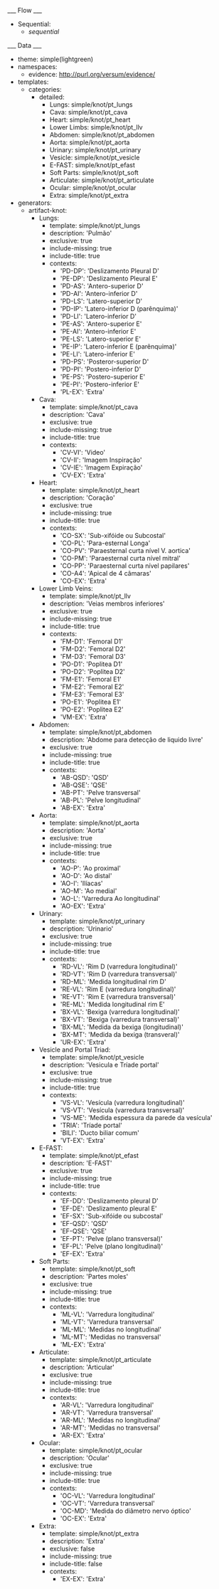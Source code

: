 ___ Flow ___

* Sequential:
  * _sequential_

___ Data ___

* theme: simple(lightgreen)
* namespaces:
  * evidence: http://purl.org/versum/evidence/
* templates:
  * categories:
    * detailed:
      * Lungs: simple/knot/pt_lungs
      * Cava: simple/knot/pt_cava
      * Heart: simple/knot/pt_heart
      * Lower Limbs: simple/knot/pt_llv
      * Abdomen: simple/knot/pt_abdomen
      * Aorta: simple/knot/pt_aorta
      * Urinary: simple/knot/pt_urinary
      * Vesicle: simple/knot/pt_vesicle
      * E-FAST: simple/knot/pt_efast
      * Soft Parts: simple/knot/pt_soft
      * Articulate: simple/knot/pt_articulate
      * Ocular: simple/knot/pt_ocular
      * Extra: simple/knot/pt_extra
* generators:
  * artifact-knot:
    * Lungs:
      * template: simple/knot/pt_lungs
      * description: 'Pulmão'
      * exclusive: true
      * include-missing: true
      * include-title: true
      * contexts:
        * 'PD-DP': 'Deslizamento Pleural D'
        * 'PE-DP': 'Deslizamento Pleural E'
        * 'PD-AS': 'Antero-superior D'
        * 'PD-AI': 'Antero-inferior D'
        * 'PD-LS': 'Latero-superior D'
        * 'PD-IP': 'Latero-inferior D (parênquima)'
        * 'PD-LI': 'Latero-inferior D'
        * 'PE-AS': 'Antero-superior E'
        * 'PE-AI': 'Antero-inferior E'
        * 'PE-LS': 'Latero-superior E'
        * 'PE-IP': 'Latero-inferior E (parênquima)'
        * 'PE-LI': 'Latero-inferior E'
        * 'PD-PS': 'Posteror-superior D'
        * 'PD-PI': 'Postero-inferior D'
        * 'PE-PS': 'Postero-superior E'
        * 'PE-PI': 'Postero-inferior E'
        * 'PL-EX': 'Extra'
    * Cava:
      * template: simple/knot/pt_cava
      * description: 'Cava'
      * exclusive: true
      * include-missing: true
      * include-title: true
      * contexts:
        * 'CV-VI': 'Video'
        * 'CV-II': 'Imagem Inspiração'
        * 'CV-IE': 'Imagem Expiração'
        * 'CV-EX': 'Extra'
    * Heart:
      * template: simple/knot/pt_heart
      * description: 'Coração'
      * exclusive: true
      * include-missing: true
      * include-title: true
      * contexts:
        * 'CO-SX': 'Sub-xifóide ou Subcostal'
        * 'CO-PL': 'Para-esternal Longa'
        * 'CO-PV': 'Paraesternal curta nível V. aortica'
        * 'CO-PM': 'Paraesternal curta nível mitral'
        * 'CO-PP': 'Paraesternal curta nível papilares'
        * 'CO-A4': 'Apical de 4 câmaras'
        * 'CO-EX': 'Extra'
    * Lower Limb Veins:
      * template: simple/knot/pt_llv
      * description: 'Veias membros inferiores'
      * exclusive: true
      * include-missing: true
      * include-title: true
      * contexts:
        * 'FM-D1': 'Femoral D1'
        * 'FM-D2': 'Femoral D2'
        * 'FM-D3': 'Femoral D3'
        * 'PO-D1': 'Poplitea D1'
        * 'PO-D2': 'Poplitea D2'
        * 'FM-E1': 'Femoral E1'
        * 'FM-E2': 'Femoral E2'
        * 'FM-E3': 'Femoral E3'
        * 'PO-E1': 'Poplitea E1'
        * 'PO-E2': 'Poplitea E2'
        * 'VM-EX': 'Extra'
    * Abdomen:
      * template: simple/knot/pt_abdomen
      * description: 'Abdome para detecção de liquido livre'
      * exclusive: true
      * include-missing: true
      * include-title: true
      * contexts:
        * 'AB-QSD': 'QSD'
        * 'AB-QSE': 'QSE'
        * 'AB-PT': 'Pelve transversal'
        * 'AB-PL': 'Pelve longitudinal'
        * 'AB-EX': 'Extra'
    * Aorta:
      * template: simple/knot/pt_aorta
      * description: 'Aorta'
      * exclusive: true
      * include-missing: true
      * include-title: true
      * contexts:
        * 'AO-P': 'Ao proximal'
        * 'AO-D': 'Ao distal'
        * 'AO-I': 'Ilíacas'
        * 'AO-M': 'Ao medial'
        * 'AO-L': 'Varredura Ao longitudinal'
        * 'AO-EX': 'Extra'
    * Urinary:
      * template: simple/knot/pt_urinary
      * description: 'Urinario'
      * exclusive: true
      * include-missing: true
      * include-title: true
      * contexts:
        * 'RD-VL': 'Rim D (varredura longitudinal)'
        * 'RD-VT': 'Rim D (varredura transversal)'
        * 'RD-ML': 'Medida longitudinal rim D'
        * 'RE-VL': 'Rim E (varredura longitudinal)'
        * 'RE-VT': 'Rim E (varredura transversal)'
        * 'RE-ML': 'Medida longitudinal rim E'
        * 'BX-VL': 'Bexiga (varredura longitudinal)'
        * 'BX-VT': 'Bexiga (varredura transversal)'
        * 'BX-ML': 'Medida da bexiga (longitudinal)'
        * 'BX-MT': 'Medida da bexiga (transveral)'
        * 'UR-EX': 'Extra'
    * Vesicle and Portal Triad:
      * template: simple/knot/pt_vesicle
      * description: 'Vesicula e Tríade portal'
      * exclusive: true
      * include-missing: true
      * include-title: true
      * contexts:
        * 'VS-VL': 'Vesícula (varredura longitudinal)'
        * 'VS-VT': 'Vesícula (varredura transversal)'
        * 'VS-ME': 'Medida espessura da parede da vesícula'
        * 'TRIA': 'Tríade portal'
        * 'BILI': 'Ducto biliar comum'
        * 'VT-EX': 'Extra'
    * E-FAST:
      * template: simple/knot/pt_efast
      * description: 'E-FAST'
      * exclusive: true
      * include-missing: true
      * include-title: true
      * contexts:
        * 'EF-DD': 'Deslizamento pleural D'
        * 'EF-DE': 'Deslizamento pleural E'
        * 'EF-SX': 'Sub-xifóide ou subcostal'
        * 'EF-QSD': 'QSD'
        * 'EF-QSE': 'QSE'
        * 'EF-PT': 'Pelve (plano transversal)'
        * 'EF-PL': 'Pelve (plano longitudinal)'
        * 'EF-EX': 'Extra'
    * Soft Parts:
      * template: simple/knot/pt_soft
      * description: 'Partes moles'
      * exclusive: true
      * include-missing: true
      * include-title: true
      * contexts:
        * 'ML-VL': 'Varredura longitudinal'
        * 'ML-VT': 'Varredura transversal'
        * 'ML-ML': 'Medidas no longitudinal'
        * 'ML-MT': 'Medidas no transversal'
        * 'ML-EX': 'Extra'
    * Articulate:
      * template: simple/knot/pt_articulate
      * description: 'Articular'
      * exclusive: true
      * include-missing: true
      * include-title: true
      * contexts:
        * 'AR-VL': 'Varredura longitudinal'
        * 'AR-VT': 'Varredura transversal'
        * 'AR-ML': 'Medidas no longitudinal'
        * 'AR-MT': 'Medidas no transversal'
        * 'AR-EX': 'Extra'
    * Ocular:
      * template: simple/knot/pt_ocular
      * description: 'Ocular'
      * exclusive: true
      * include-missing: true
      * include-title: true
      * contexts:
        * 'OC-VL': 'Varredura longitudinal'
        * 'OC-VT': 'Varredura transversal'
        * 'OC-MD': 'Medida do diâmetro nervo óptico'
        * 'OC-EX': 'Extra'
    * Extra:
      * template: simple/knot/pt_extra
      * description: 'Extra'
      * exclusive: false
      * include-missing: true
      * include-title: false
      * contexts:
        * 'EX-EX': 'Extra'
